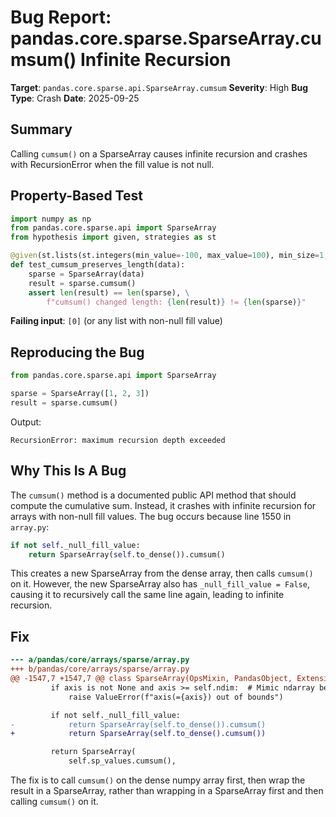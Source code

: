 # Bug Report: pandas.core.sparse.SparseArray.cumsum() Infinite Recursion

**Target**: `pandas.core.sparse.api.SparseArray.cumsum`
**Severity**: High
**Bug Type**: Crash
**Date**: 2025-09-25

## Summary

Calling `cumsum()` on a SparseArray causes infinite recursion and crashes with RecursionError when the fill value is not null.

## Property-Based Test

```python
import numpy as np
from pandas.core.sparse.api import SparseArray
from hypothesis import given, strategies as st

@given(st.lists(st.integers(min_value=-100, max_value=100), min_size=1, max_size=100))
def test_cumsum_preserves_length(data):
    sparse = SparseArray(data)
    result = sparse.cumsum()
    assert len(result) == len(sparse), \
        f"cumsum() changed length: {len(result)} != {len(sparse)}"
```

**Failing input**: `[0]` (or any list with non-null fill value)

## Reproducing the Bug

```python
from pandas.core.sparse.api import SparseArray

sparse = SparseArray([1, 2, 3])
result = sparse.cumsum()
```

Output:
```
RecursionError: maximum recursion depth exceeded
```

## Why This Is A Bug

The `cumsum()` method is a documented public API method that should compute the cumulative sum. Instead, it crashes with infinite recursion for arrays with non-null fill values. The bug occurs because line 1550 in `array.py`:

```python
if not self._null_fill_value:
    return SparseArray(self.to_dense()).cumsum()
```

This creates a new SparseArray from the dense array, then calls `cumsum()` on it. However, the new SparseArray also has `_null_fill_value = False`, causing it to recursively call the same line again, leading to infinite recursion.

## Fix

```diff
--- a/pandas/core/arrays/sparse/array.py
+++ b/pandas/core/arrays/sparse/array.py
@@ -1547,7 +1547,7 @@ class SparseArray(OpsMixin, PandasObject, ExtensionArray):
         if axis is not None and axis >= self.ndim:  # Mimic ndarray behaviour.
             raise ValueError(f"axis(={axis}) out of bounds")

         if not self._null_fill_value:
-            return SparseArray(self.to_dense()).cumsum()
+            return SparseArray(self.to_dense().cumsum())

         return SparseArray(
             self.sp_values.cumsum(),
```

The fix is to call `cumsum()` on the dense numpy array first, then wrap the result in a SparseArray, rather than wrapping in a SparseArray first and then calling `cumsum()` on it.